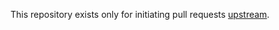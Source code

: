 This repository exists only for initiating pull requests [upstream](https://github.com/ring-clojure/ring).
